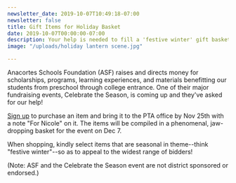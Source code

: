 ```yaml
---
newsletter_date: 2019-10-07T10:49:18-07:00
newsletter: false
title: Gift Items for Holiday Basket
date: 2019-10-07T00:00:00-07:00
description: Your help is needed to fill a 'festive winter' gift basket!
image: "/uploads/holiday lantern scene.jpg"

---
```

Anacortes Schools Foundation (ASF) raises and directs money for scholarships, programs, learning experiences, and materials benefitting our students from preschool through college entrance. One of their major fundraising events, Celebrate the Season, is coming up and they've asked for our help!  

[Sign up](https://www.signupgenius.com/go/10c0d44aead2da3f58-items) to purchase an item and bring it to the PTA office by Nov 25th with a note "For Nicole" on it. The items will be compiled in a phenomenal, jaw-dropping basket for the event on Dec 7.

When shopping, kindly select items that are seasonal in theme--think "festive winter"--so as to appeal to the widest range of bidders!

(Note: ASF and the Celebrate the Season event are not district sponsored or endorsed.)